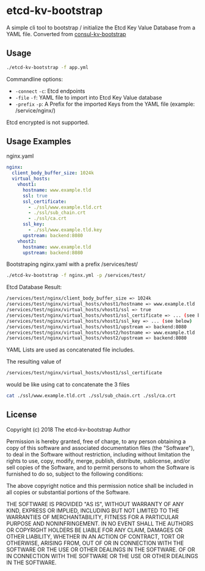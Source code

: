 # etcd-kv-bootstrap

A simple cli tool to bootstrap / initialize the Etcd Key Value Database from a YAML file.
Сonverted from [consul-kv-bootstrap](https://github.com/zerotens/consul-kv-bootstrap)

## Usage

```bash
./etcd-kv-bootstrap -f app.yml
```
Commandline options:

* `-connect` `-c`: Etcd endpoints
* `-file` `-f`: YAML file to import into Etcd Key Value database
* `-prefix` `-p`: A Prefix for the imported Keys from the YAML file (example: /service/nginx/)

Etcd encrypted is not supported.

## Usage Examples

nginx.yaml
```yaml
nginx:
  client_body_buffer_size: 1024k
  virtual_hosts:
    vhost1:
      hostname: www.example.tld
      ssl: true
      ssl_certificate:
        - ./ssl/www.example.tld.crt
        - ./ssl/sub_chain.crt
        - ./ssl/ca.crt
      ssl_key:
        - ./ssl/www.example.tld.key
      upstream: backend:8080
    vhost2:
      hostname: www.example.tld
      upstream: backend:8080
```

Bootstraping nginx.yaml with a prefix /services/test/
```bash
./etcd-kv-bootstrap -f nginx.yml -p /services/test/
```
Etcd Database Result:

```bash
/services/test/nginx/client_body_buffer_size => 1024k
/services/test/nginx/virtual_hosts/vhost1/hostname => www.example.tld
/services/test/nginx/virtual_hosts/vhost1/ssl => true
/services/test/nginx/virtual_hosts/vhost1/ssl_certificate => ... (see below)
/services/test/nginx/virtual_hosts/vhost1/ssl_key => ... (see below)
/services/test/nginx/virtual_hosts/vhost1/upstream => backend:8080
/services/test/nginx/virtual_hosts/vhost2/hostname => www.example.tld
/services/test/nginx/virtual_hosts/vhost2/upstream => backend:8080
```

YAML Lists are used as concatenated file includes.

The resulting value of
```bash
/services/test/nginx/virtual_hosts/vhost1/ssl_certificate
```
would be like using cat to concatenate the 3 files
```bash
cat ./ssl/www.example.tld.crt ./ssl/sub_chain.crt ./ssl/ca.crt
```


## License

Copyright (c) 2018 The etcd-kv-bootstrap Author

Permission is hereby granted, free of charge, to any person obtaining a copy of this software and associated documentation files (the "Software"), to deal in the Software without restriction, including without limitation the rights to use, copy, modify, merge, publish, distribute, sublicense, and/or sell copies of the Software, and to permit persons to whom the Software is furnished to do so, subject to the following conditions:

The above copyright notice and this permission notice shall be included in all copies or substantial portions of the Software.

THE SOFTWARE IS PROVIDED "AS IS", WITHOUT WARRANTY OF ANY KIND, EXPRESS OR IMPLIED, INCLUDING BUT NOT LIMITED TO THE WARRANTIES OF MERCHANTABILITY, FITNESS FOR A PARTICULAR PURPOSE AND NONINFRINGEMENT. IN NO EVENT SHALL THE AUTHORS OR COPYRIGHT HOLDERS BE LIABLE FOR ANY CLAIM, DAMAGES OR OTHER LIABILITY, WHETHER IN AN ACTION OF CONTRACT, TORT OR OTHERWISE, ARISING FROM, OUT OF OR IN CONNECTION WITH THE SOFTWARE OR THE USE OR OTHER DEALINGS IN THE SOFTWARE. OF OR IN CONNECTION WITH THE SOFTWARE OR THE USE OR OTHER DEALINGS IN THE SOFTWARE.
